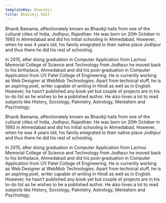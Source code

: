 ```yaml
---
templateKey: bhavikji
title: Bhavikji Edit
---
```


Bhavik Bamania, affectionately known as Bhavikji hails from one of the cultural cities of India, Jodhpur, Rajasthan. He was born on 20th October in 1993 in Ahmedabad and did his initial schooling in Ahmedabad. However, when he was 4 years old, his family emigrated to their native place Jodhpur and thus there he did his rest of schooling.

In 2015, after doing graduation in Computer Application from Lachoo Memorial College of Science and Technology from Jodhpur he moved back to his birthplace, Ahmedabad and did his post-graduation in Computer Application from UV Patel College of Engineering. He is currently working as Web Designer at WebMob Technologies.
Apart from technical stuff, he is an aspiring poet, writer capable of writing in Hindi as well as in English. However, he hasn’t published any book yet but couple of projects are in his to-do list as he wishes to be a published author. He also loves a lot to read subjects like History, Sociology, Palmistry, Astrology, Mentalism and Psychology.


Bhavik Bamania, affectionately known as Bhavikji hails from one of the cultural cities of India, Jodhpur, Rajasthan. He was born on 20th October in 1993 in Ahmedabad and did his initial schooling in Ahmedabad. However, when he was 4 years old, his family emigrated to their native place Jodhpur and thus there he did his rest of schooling.

In 2015, after doing graduation in Computer Application from Lachoo Memorial College of Science and Technology from Jodhpur he moved back to his birthplace, Ahmedabad and did his post-graduation in Computer Application from UV Patel College of Engineering. He is currently working as Web Designer at WebMob Technologies.
Apart from technical stuff, he is an aspiring poet, writer capable of writing in Hindi as well as in English. However, he hasn’t published any book yet but couple of projects are in his to-do list as he wishes to be a published author. He also loves a lot to read subjects like History, Sociology, Palmistry, Astrology, Mentalism and Psychology.
